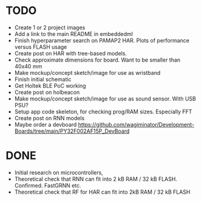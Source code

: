 
# TODO

- Create 1 or 2 project images
- Add a link to the main README in embeddedml
- Finish hyperparameter search on PAMAP2 HAR. Plots of performance versus FLASH usage
- Create post on HAR with tree-based models.
- Check approximate dimensions for board.
Want to be smaller than 40x40 mm
- Make mockup/concept sketch/image for use as wristband
- Finish initial schematic
- Get Holtek BLE PoC working
- Create post on holbeacon
- Make mockup/concept sketch/image for use as sound sensor. With USB PSU?
- Setup app code skeleton, for checking prog/RAM sizes. Especially FFT
- Create post on RNN models
- Maybe order a devboard
https://github.com/wagiminator/Development-Boards/tree/main/PY32F002AF15P_DevBoard

# DONE

- Initial research on microcontrollers,
- Theoretical check that RNN can fit into 2 kB RAM / 32 kB FLASH.
Confirmed. FastGRNN etc.
- Theoretical check that RF for HAR can fit into 2kB RAM / 32 kB FLASH
